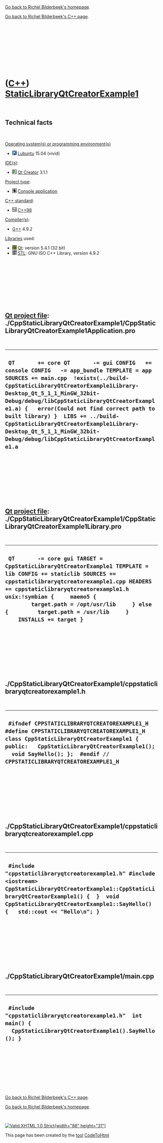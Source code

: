 [Go back to Richel Bilderbeek's homepage](index.htm).

[Go back to Richel Bilderbeek's C++ page](Cpp.htm).

 

 

 

 

 

([C++](Cpp.htm)) [StaticLibraryQtCreatorExample1](CppStaticLibraryQtCreatorExample1.htm)
========================================================================================

 

Technical facts
---------------

 

[Operating system(s) or programming environment(s)](CppOs.htm)

-   ![Lubuntu](PicLubuntu.png) [Lubuntu](CppLubuntu.htm) 15.04 (vivid)

[IDE(s)](CppIde.htm):

-   ![Qt Creator](PicQtCreator.png) [Qt Creator](CppQtCreator.htm) 3.1.1

[Project type](CppQtProjectType.htm):

-   ![console](PicConsole.png) [Console
    application](CppConsoleApplication.htm)

[C++ standard](CppStandard.htm):

-   ![C++98](PicCpp98.png) [C++98](Cpp98.htm)

[Compiler(s)](CppCompiler.htm):

-   [G++](CppGpp.htm) 4.9.2

[Libraries](CppLibrary.htm) used:

-   ![Qt](PicQt.png) [Qt](CppQt.htm): version 5.4.1 (32 bit)
-   ![STL](PicStl.png) [STL](CppStl.htm): GNU ISO C++ Library, version
    4.9.2

 

 

 

 

 

[Qt project file](CppQtProjectFile.htm): ./CppStaticLibraryQtCreatorExample1/CppStaticLibraryQtCreatorExample1Application.pro
-----------------------------------------------------------------------------------------------------------------------------

 

  --------------------------------------------------------------------------------------------------------------------------------------------------------------------------------------------------------------------------------------------------------------------------------------------------------------------------------------------------------------------------------------------------------------------------------------------------------------------
  ` QT       += core QT       -= gui CONFIG   += console CONFIG   -= app_bundle TEMPLATE = app SOURCES += main.cpp  !exists(../build-CppStaticLibraryQtCreatorExample1Library-Desktop_Qt_5_1_1_MinGW_32bit-Debug/debug/libCppStaticLibraryQtCreatorExample1.a) {   error(Could not find correct path to built library) }  LIBS += ../build-CppStaticLibraryQtCreatorExample1Library-Desktop_Qt_5_1_1_MinGW_32bit-Debug/debug/libCppStaticLibraryQtCreatorExample1.a`
  --------------------------------------------------------------------------------------------------------------------------------------------------------------------------------------------------------------------------------------------------------------------------------------------------------------------------------------------------------------------------------------------------------------------------------------------------------------------

 

 

 

 

 

[Qt project file](CppQtProjectFile.htm): ./CppStaticLibraryQtCreatorExample1/CppStaticLibraryQtCreatorExample1Library.pro
-------------------------------------------------------------------------------------------------------------------------

 

  --------------------------------------------------------------------------------------------------------------------------------------------------------------------------------------------------------------------------------------------------------------------------------------------------------------------------------------------------
  ` QT       -= core gui TARGET = CppStaticLibraryQtCreatorExample1 TEMPLATE = lib CONFIG += staticlib SOURCES += cppstaticlibraryqtcreatorexample1.cpp HEADERS += cppstaticlibraryqtcreatorexample1.h unix:!symbian {     maemo5 {         target.path = /opt/usr/lib     } else {         target.path = /usr/lib     }     INSTALLS += target }`
  --------------------------------------------------------------------------------------------------------------------------------------------------------------------------------------------------------------------------------------------------------------------------------------------------------------------------------------------------

 

 

 

 

 

./CppStaticLibraryQtCreatorExample1/cppstaticlibraryqtcreatorexample1.h
-----------------------------------------------------------------------

 

  -------------------------------------------------------------------------------------------------------------------------------------------------------------------------------------------------------------------------------------------------------------
  ` #ifndef CPPSTATICLIBRARYQTCREATOREXAMPLE1_H #define CPPSTATICLIBRARYQTCREATOREXAMPLE1_H   class CppStaticLibraryQtCreatorExample1 { public:   CppStaticLibraryQtCreatorExample1();    void SayHello(); };  #endif // CPPSTATICLIBRARYQTCREATOREXAMPLE1_H`
  -------------------------------------------------------------------------------------------------------------------------------------------------------------------------------------------------------------------------------------------------------------

 

 

 

 

 

./CppStaticLibraryQtCreatorExample1/cppstaticlibraryqtcreatorexample1.cpp
-------------------------------------------------------------------------

 

  --------------------------------------------------------------------------------------------------------------------------------------------------------------------------------------------------------------------------------------
  ` #include "cppstaticlibraryqtcreatorexample1.h" #include <iostream>  CppStaticLibraryQtCreatorExample1::CppStaticLibraryQtCreatorExample1() {  }  void CppStaticLibraryQtCreatorExample1::SayHello() {   std::cout << "Hello\n"; }`
  --------------------------------------------------------------------------------------------------------------------------------------------------------------------------------------------------------------------------------------

 

 

 

 

 

./CppStaticLibraryQtCreatorExample1/main.cpp
--------------------------------------------

 

  ---------------------------------------------------------------------------------------------------------------------
  ` #include "cppstaticlibraryqtcreatorexample1.h"  int main() {   CppStaticLibraryQtCreatorExample1().SayHello(); }`
  ---------------------------------------------------------------------------------------------------------------------

 

 

 

 

 

[Go back to Richel Bilderbeek's C++ page](Cpp.htm).

[Go back to Richel Bilderbeek's homepage](index.htm).

 

[![Valid XHTML 1.0 Strict](valid-xhtml10.png){width="88"
height="31"}](http://validator.w3.org/check?uri=referer)

This page has been created by the [tool](Tools.htm)
[CodeToHtml](ToolCodeToHtml.htm)
